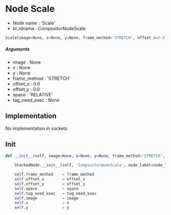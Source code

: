 # Node Scale

- Node name : 'Scale'
- bl_idname : CompositorNodeScale


``` python
Scale(image=None, x=None, y=None, frame_method='STRETCH', offset_x=0.0, offset_y=0.0, space='RELATIVE', tag_need_exec=None, node_label=None, node_color=None)
```
##### Arguments

- image : None
- x : None
- y : None
- frame_method : 'STRETCH'
- offset_x : 0.0
- offset_y : 0.0
- space : 'RELATIVE'
- tag_need_exec : None

## Implementation

No implementation in sockets

## Init

``` python
def __init__(self, image=None, x=None, y=None, frame_method='STRETCH', offset_x=0.0, offset_y=0.0, space='RELATIVE', tag_need_exec=None, node_label=None, node_color=None):

    StackedNode.__init__(self, 'CompositorNodeScale', node_label=node_label, node_color=node_color)

    self.frame_method    = frame_method
    self.offset_x        = offset_x
    self.offset_y        = offset_y
    self.space           = space
    self.tag_need_exec   = tag_need_exec
    self.image           = image
    self.x               = x
    self.y               = y
```
